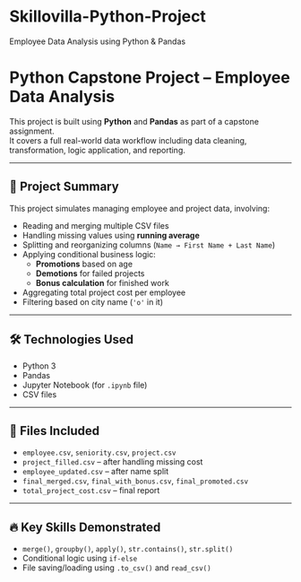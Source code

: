 # Skillovilla-Python-Project
Employee Data Analysis using Python &amp; Pandas
# Python Capstone Project – Employee Data Analysis

This project is built using **Python** and **Pandas** as part of a capstone assignment.  
It covers a full real-world data workflow including data cleaning, transformation, logic application, and reporting.

---

## 📁 Project Summary

This project simulates managing employee and project data, involving:

- Reading and merging multiple CSV files
- Handling missing values using **running average**
- Splitting and reorganizing columns (`Name → First Name + Last Name`)
- Applying conditional business logic:
  - **Promotions** based on age
  - **Demotions** for failed projects
  - **Bonus calculation** for finished work
- Aggregating total project cost per employee
- Filtering based on city name (`'o'` in it)

---

## 🛠️ Technologies Used

- Python 3
- Pandas
- Jupyter Notebook (for `.ipynb` file)
- CSV files

---

## 📄 Files Included

- `employee.csv`, `seniority.csv`, `project.csv`
- `project_filled.csv` – after handling missing cost
- `employee_updated.csv` – after name split
- `final_merged.csv`, `final_with_bonus.csv`, `final_promoted.csv`
- `total_project_cost.csv` – final report

---

## 🔥 Key Skills Demonstrated

- `merge()`, `groupby()`, `apply()`, `str.contains()`, `str.split()`
- Conditional logic using `if-else`
- File saving/loading using `.to_csv()` and `read_csv()`



